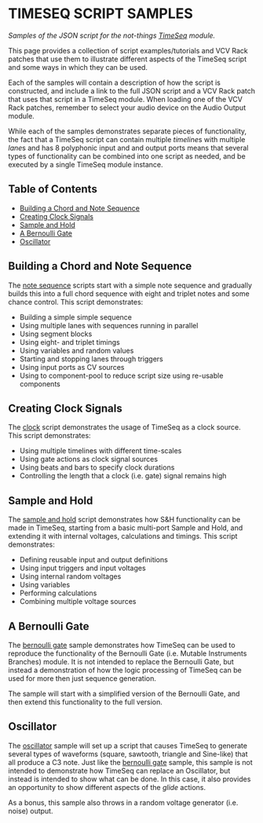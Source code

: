 # TIMESEQ SCRIPT SAMPLES

*Samples of the JSON script for the not-things [TimeSeq](../TIMESEQ.md) module.*

This page provides a collection of script examples/tutorials and VCV Rack patches that use them to illustrate different aspects of the TimeSeq script and some ways in which they can be used.

Each of the samples will contain a description of how the script is constructed, and include a link to the full JSON script and a VCV Rack patch that uses that script in a TimeSeq module. When loading one of the VCV Rack patches, remember to select your audio device on the Audio Output module.

While each of the samples demonstrates separate pieces of functionality, the fact that a TimeSeq script can contain multiple *timeline*s with multiple *lane*s and has 8 polyphonic input and and output ports means that several types of functionality can be combined into one script as needed, and be executed by a single TimeSeq module instance.

## Table of Contents

* [Building a Chord and Note Sequence](#building-a-chord-and-note-sequence)
* [Creating Clock Signals](#creating-clock-signals)
* [Sample and Hold](#sample-and-hold)
* [A Bernoulli Gate](#a-bernoulli-gate)
* [Oscillator](#oscillator)

## Building a Chord and Note Sequence

The [note sequence](samples/NOTE-SEQ.md) scripts start with a simple note sequence and gradually builds this into a full chord sequence with eight and triplet notes and some chance control. This script demonstrates:

* Building a simple simple sequence
* Using multiple lanes with sequences running in parallel
* Using segment blocks
* Using eight- and triplet timings
* Using variables and random values
* Starting and stopping lanes through triggers
* Using input ports as CV sources
* Using to component-pool to reduce script size using re-usable components

## Creating Clock Signals

The [clock](samples/CLOCK.md) script demonstrates the usage of TimeSeq as a clock source. This script demonstrates:

* Using multiple timelines with different time-scales
* Using gate actions as clock signal sources
* Using beats and bars to specify clock durations
* Controlling the length that a clock (i.e. gate) signal remains high

## Sample and Hold

The [sample and hold](samples/SAMPLE-AND-HOLD.md) script demonstrates how S&H functionality can be made in TimeSeq, starting from a basic multi-port Sample and Hold, and extending it with internal voltages, calculations and timings. This script demonstrates:

* Defining reusable input and output definitions
* Using input triggers and input voltages
* Using internal random voltages
* Using variables
* Performing calculations
* Combining multiple voltage sources

## A Bernoulli Gate

The [bernoulli gate](samples/BERNOULLI.md) sample demonstrates how TimeSeq can be used to reproduce the functionality of the Bernoulli Gate (i.e. Mutable Instruments Branches) module. It is not intended to replace the Bernoulli Gate, but instead a demonstration of how the logic processing of TimeSeq can be used for more then just sequence generation.

The sample will start with a simplified version of the Bernoulli Gate, and then extend this functionality to the full version.

## Oscillator

The [oscillator](samples/OSCILLATOR.md) sample will set up a script that causes TimeSeq to generate several types of waveforms (square, sawtooth, triangle and Sine-like) that all produce a C3 note. Just like the [bernoulli gate](#a-bernoulli-gate) sample, this sample is not intended to demonstrate how TimeSeq can replace an Oscillator, but instead is intended to show what can be done. In this case, it also provides an opportunity to show different aspects of the *glide* actions.

As a bonus, this sample also throws in a random voltage generator (i.e. noise) output.
